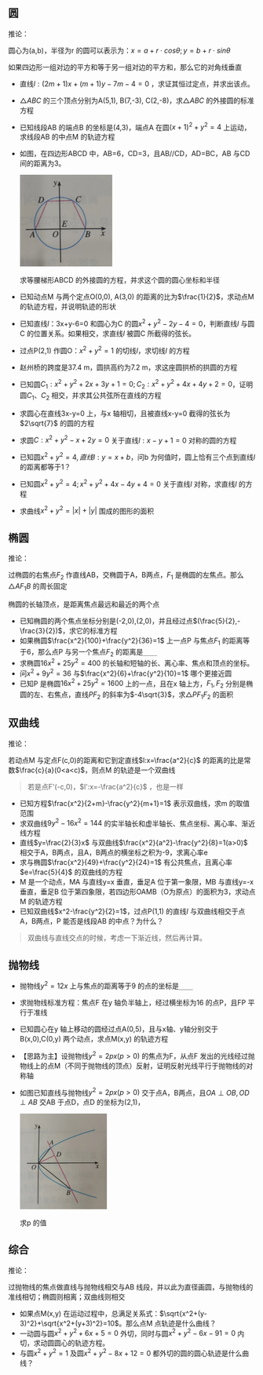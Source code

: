## 圆

推论：

圆心为(a,b)，半径为r 的圆可以表示为：$x=a+r\cdot cos\theta;y=b+r\cdot sin\theta$

如果四边形一组对边的平方和等于另一组对边的平方和，那么它的对角线垂直



- 直线$l:(2m+1)x+(m+1)y-7m-4=0$ ，求证其恒过定点，并求出该点。

- $\triangle ABC$ 的三个顶点分别为A(5,1), B(7,-3), C(2,-8)，求$\triangle ABC$ 的外接圆的标准方程

- 已知线段AB 的端点B 的坐标是(4,3)，端点A 在圆$(x+1)^2+y^2=4$ 上运动，求线段AB 的中点M 的轨迹方程

- 如图，在四边形ABCD 中，AB=6，CD=3，且AB//CD，AD=BC，AB 与CD 间的距离为3。

  <img src="image-20240319175542003.png" alt="image-20240319175542003" style="zoom:33%;" />

  求等腰梯形ABCD 的外接圆的方程，并求这个圆的圆心坐标和半径

- 已知动点M 与两个定点O(0,0), A(3,0) 的距离的比为$\frac{1}{2}$，求动点M 的轨迹方程，并说明轨迹的形状

- 已知直线$l$：3x+y-6=0 和圆心为C 的圆$x^2+y^2-2y-4=0$，判断直线$l$ 与圆C 的位置关系。如果相交，求直线$l$ 被圆C 所截得的弦长。

- 过点P(2,1) 作圆O：$x^2+y^2=1$ 的切线$l$，求切线$l$ 的方程

- 赵州桥的跨度是37.4 m，圆拱高约为7.2 m，求这座圆拱桥的拱圆的方程

- 已知圆$C_1:x^2+y^2+2x+3y+1=0;C_2:x^2+y^2+4x+4y+2=0$，证明圆$C_1、C_2$ 相交，并求其公共弦所在直线的方程

- 求圆心在直线3x-y=0 上，与x 轴相切，且被直线x-y=0 截得的弦长为$2\sqrt{7}$ 的圆的方程

- 求圆$C:x^2+y^2-x+2y=0$ 关于直线$l:x-y+1=0$ 对称的圆的方程

- 已知圆$x^2+y^2=4,直线l:y=x+b$，问b 为何值时，圆上恰有三个点到直线$l$ 的距离都等于1？

- 已知圆$x^2+y^2=4; x^2+y^2+4x-4y+4=0$ 关于直线$l$ 对称，求直线$l$ 的方程

- 求曲线$x^2+y^2=|x|+|y|$ 围成的图形的面积

  

## 椭圆

推论：

过椭圆的右焦点$F_2$ 作直线AB，交椭圆于A，B两点，$F_1$ 是椭圆的左焦点。那么$\triangle AF_1B$ 的周长固定

椭圆的长轴顶点，是距离焦点最远和最近的两个点



- 已知椭圆的两个焦点坐标分别是(-2,0),(2,0)，并且经过点$(\frac{5}{2},-\frac{3}{2})$，求它的标准方程
- 如果椭圆$\frac{x^2}{100}+\frac{y^2}{36}=1$ 上一点P 与焦点$F_1$ 的距离等于6，那么点P 与另一个焦点$F_2$ 的距离是`____`
- 求椭圆$16x^2+25y^2=400$ 的长轴和短轴的长、离心率、焦点和顶点的坐标。
- 问$x^2+9y^2=36$ 与$\frac{x^2}{6}+\frac{y^2}{10}=1$ 哪个更接近圆
- 已知P 是椭圆$16x^2+25y^2=1600$ 上的一点，且在x 轴上方，$F_1,F_2$ 分别是椭圆的左、右焦点，直线$PF_2$ 的斜率为$-4\sqrt{3}$，求$\triangle PF_1F_2$ 的面积 



## 双曲线

推论：

若动点M 与定点F(c,0)的距离和它到定直线$l:x=\frac{a^2}{c}$ 的距离的比是常数$\frac{c}{a}(0<a<c)$，则点M 的轨迹是一个双曲线

> 若是点F'(-c,0)，$l':x=-\frac{a^2}{c}$ ，也是一样



- 已知方程$\frac{x^2}{2+m}-\frac{y^2}{m+1}=1$ 表示双曲线，求m 的取值范围
- 求双曲线$9y^2-16x^2=144$ 的实半轴长和虚半轴长、焦点坐标、离心率、渐近线方程
- 直线$y=\frac{2}{3}x$ 与双曲线$\frac{x^2}{a^2}-\frac{y^2}{8}=1(a>0)$ 相交于A，B两点，且A，B两点的横坐标之积为-9，求离心率e
- 求与椭圆$\frac{x^2}{49}+\frac{y^2}{24}=1$ 有公共焦点，且离心率$e=\frac{5}{4}$ 的双曲线的方程
- M 是一个动点，MA 与直线y=x 垂直，垂足A 位于第一象限，MB 与直线y=-x 垂直，垂足B 位于第四象限，若四边形OAMB（O为原点）的面积为3，求动点M 的轨迹方程
- 已知双曲线$x^2-\frac{y^2}{2}=1$，过点P(1,1) 的直线$l$ 与双曲线相交于点A，B两点，P 能否是线段AB 的中点？为什么？



>  双曲线与直线交点的时候，考虑一下渐近线，然后再计算。

## 抛物线

- 抛物线$y^2=12x$ 上与焦点的距离等于9 的点的坐标是`____`

- 求抛物线标准方程：焦点F 在y 轴负半轴上，经过横坐标为16 的点P，且FP 平行于准线

- 已知圆心在y 轴上移动的圆经过点A(0,5)，且与x轴、y轴分别交于B(x,0),C(0,y) 两个动点，求点M(x,y) 的轨迹方程

- 【思路为主】设抛物线$y^2=2px(p>0)$ 的焦点为F，从点F 发出的光线经过抛物线上的点M（不同于抛物线的顶点）反射，证明反射光线平行于抛物线的对称轴

- 如图已知直线与抛物线$y^2=2px(p>0)$ 交于点A，B两点，且$OA\perp OB,OD\perp AB$ 交AB 于点D，点D 的坐标为(2,1)，

  <img src="image-20240327103446967.png" alt="image-20240327103446967" style="zoom:25%;" />

  求p 的值



## 综合

推论：

过抛物线的焦点做直线与抛物线相交与AB 线段，并以此为直径画圆，与抛物线的准线相切；椭圆则相离；双曲线则相交



- 如果点M(x,y) 在运动过程中，总满足关系式：$\sqrt{x^2+(y-3)^2}+\sqrt{x^2+(y+3)^2}=10$。那么点M 点轨迹是什么曲线？
- 一动圆与圆$x^2+y^2+6x+5=0$ 外切，同时与圆$x^2+y^2-6x-91=0$ 内切，求动圆圆心的轨迹方程。
- 与圆$x^2+y^2=1$ 及圆$x^2+y^2-8x+12=0$ 都外切的圆的圆心轨迹是什么曲线？
